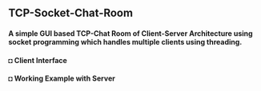 ## TCP-Socket-Chat-Room
#### A simple GUI based TCP-Chat Room of Client-Server Architecture using socket programming which handles multiple clients using threading.
#### ◘ Client Interface
#### ◘ Working Example with Server
